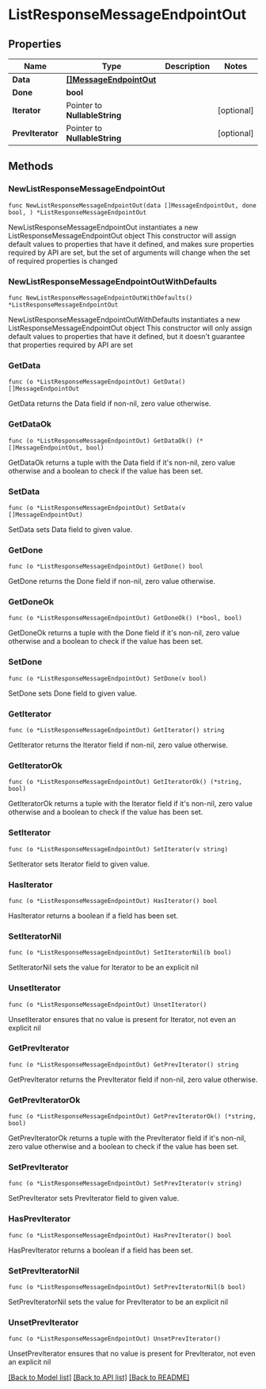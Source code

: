 # ListResponseMessageEndpointOut

## Properties

Name | Type | Description | Notes
------------ | ------------- | ------------- | -------------
**Data** | [**[]MessageEndpointOut**](MessageEndpointOut.md) |  | 
**Done** | **bool** |  | 
**Iterator** | Pointer to **NullableString** |  | [optional] 
**PrevIterator** | Pointer to **NullableString** |  | [optional] 

## Methods

### NewListResponseMessageEndpointOut

`func NewListResponseMessageEndpointOut(data []MessageEndpointOut, done bool, ) *ListResponseMessageEndpointOut`

NewListResponseMessageEndpointOut instantiates a new ListResponseMessageEndpointOut object
This constructor will assign default values to properties that have it defined,
and makes sure properties required by API are set, but the set of arguments
will change when the set of required properties is changed

### NewListResponseMessageEndpointOutWithDefaults

`func NewListResponseMessageEndpointOutWithDefaults() *ListResponseMessageEndpointOut`

NewListResponseMessageEndpointOutWithDefaults instantiates a new ListResponseMessageEndpointOut object
This constructor will only assign default values to properties that have it defined,
but it doesn't guarantee that properties required by API are set

### GetData

`func (o *ListResponseMessageEndpointOut) GetData() []MessageEndpointOut`

GetData returns the Data field if non-nil, zero value otherwise.

### GetDataOk

`func (o *ListResponseMessageEndpointOut) GetDataOk() (*[]MessageEndpointOut, bool)`

GetDataOk returns a tuple with the Data field if it's non-nil, zero value otherwise
and a boolean to check if the value has been set.

### SetData

`func (o *ListResponseMessageEndpointOut) SetData(v []MessageEndpointOut)`

SetData sets Data field to given value.


### GetDone

`func (o *ListResponseMessageEndpointOut) GetDone() bool`

GetDone returns the Done field if non-nil, zero value otherwise.

### GetDoneOk

`func (o *ListResponseMessageEndpointOut) GetDoneOk() (*bool, bool)`

GetDoneOk returns a tuple with the Done field if it's non-nil, zero value otherwise
and a boolean to check if the value has been set.

### SetDone

`func (o *ListResponseMessageEndpointOut) SetDone(v bool)`

SetDone sets Done field to given value.


### GetIterator

`func (o *ListResponseMessageEndpointOut) GetIterator() string`

GetIterator returns the Iterator field if non-nil, zero value otherwise.

### GetIteratorOk

`func (o *ListResponseMessageEndpointOut) GetIteratorOk() (*string, bool)`

GetIteratorOk returns a tuple with the Iterator field if it's non-nil, zero value otherwise
and a boolean to check if the value has been set.

### SetIterator

`func (o *ListResponseMessageEndpointOut) SetIterator(v string)`

SetIterator sets Iterator field to given value.

### HasIterator

`func (o *ListResponseMessageEndpointOut) HasIterator() bool`

HasIterator returns a boolean if a field has been set.

### SetIteratorNil

`func (o *ListResponseMessageEndpointOut) SetIteratorNil(b bool)`

 SetIteratorNil sets the value for Iterator to be an explicit nil

### UnsetIterator
`func (o *ListResponseMessageEndpointOut) UnsetIterator()`

UnsetIterator ensures that no value is present for Iterator, not even an explicit nil
### GetPrevIterator

`func (o *ListResponseMessageEndpointOut) GetPrevIterator() string`

GetPrevIterator returns the PrevIterator field if non-nil, zero value otherwise.

### GetPrevIteratorOk

`func (o *ListResponseMessageEndpointOut) GetPrevIteratorOk() (*string, bool)`

GetPrevIteratorOk returns a tuple with the PrevIterator field if it's non-nil, zero value otherwise
and a boolean to check if the value has been set.

### SetPrevIterator

`func (o *ListResponseMessageEndpointOut) SetPrevIterator(v string)`

SetPrevIterator sets PrevIterator field to given value.

### HasPrevIterator

`func (o *ListResponseMessageEndpointOut) HasPrevIterator() bool`

HasPrevIterator returns a boolean if a field has been set.

### SetPrevIteratorNil

`func (o *ListResponseMessageEndpointOut) SetPrevIteratorNil(b bool)`

 SetPrevIteratorNil sets the value for PrevIterator to be an explicit nil

### UnsetPrevIterator
`func (o *ListResponseMessageEndpointOut) UnsetPrevIterator()`

UnsetPrevIterator ensures that no value is present for PrevIterator, not even an explicit nil

[[Back to Model list]](../README.md#documentation-for-models) [[Back to API list]](../README.md#documentation-for-api-endpoints) [[Back to README]](../README.md)


